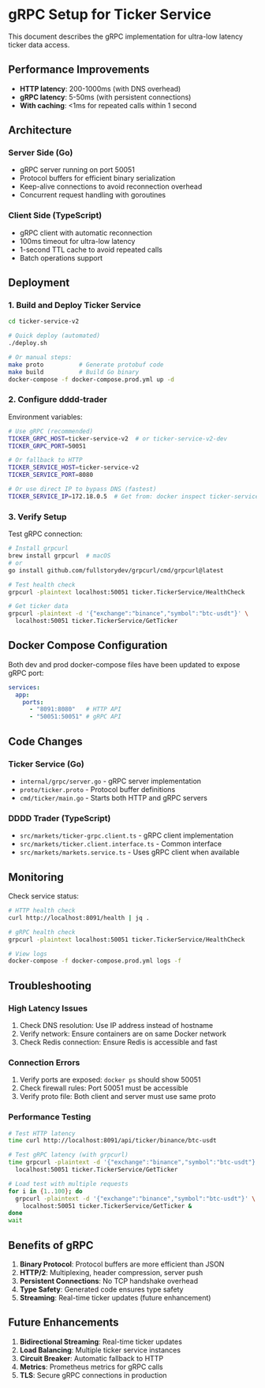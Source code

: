 # gRPC Setup for Ticker Service

This document describes the gRPC implementation for ultra-low latency ticker data access.

## Performance Improvements

- **HTTP latency**: 200-1000ms (with DNS overhead)
- **gRPC latency**: 5-50ms (with persistent connections)
- **With caching**: <1ms for repeated calls within 1 second

## Architecture

### Server Side (Go)
- gRPC server running on port 50051
- Protocol buffers for efficient binary serialization
- Keep-alive connections to avoid reconnection overhead
- Concurrent request handling with goroutines

### Client Side (TypeScript)
- gRPC client with automatic reconnection
- 100ms timeout for ultra-low latency
- 1-second TTL cache to avoid repeated calls
- Batch operations support

## Deployment

### 1. Build and Deploy Ticker Service

```bash
cd ticker-service-v2

# Quick deploy (automated)
./deploy.sh

# Or manual steps:
make proto          # Generate protobuf code
make build          # Build Go binary
docker-compose -f docker-compose.prod.yml up -d
```

### 2. Configure dddd-trader

Environment variables:
```bash
# Use gRPC (recommended)
TICKER_GRPC_HOST=ticker-service-v2  # or ticker-service-v2-dev
TICKER_GRPC_PORT=50051

# Or fallback to HTTP
TICKER_SERVICE_HOST=ticker-service-v2
TICKER_SERVICE_PORT=8080

# Or use direct IP to bypass DNS (fastest)
TICKER_SERVICE_IP=172.18.0.5  # Get from: docker inspect ticker-service-v2
```

### 3. Verify Setup

Test gRPC connection:
```bash
# Install grpcurl
brew install grpcurl  # macOS
# or
go install github.com/fullstorydev/grpcurl/cmd/grpcurl@latest

# Test health check
grpcurl -plaintext localhost:50051 ticker.TickerService/HealthCheck

# Get ticker data
grpcurl -plaintext -d '{"exchange":"binance","symbol":"btc-usdt"}' \
  localhost:50051 ticker.TickerService/GetTicker
```

## Docker Compose Configuration

Both dev and prod docker-compose files have been updated to expose gRPC port:

```yaml
services:
  app:
    ports:
      - "8091:8080"   # HTTP API
      - "50051:50051" # gRPC API
```

## Code Changes

### Ticker Service (Go)
- `internal/grpc/server.go` - gRPC server implementation
- `proto/ticker.proto` - Protocol buffer definitions
- `cmd/ticker/main.go` - Starts both HTTP and gRPC servers

### DDDD Trader (TypeScript)
- `src/markets/ticker-grpc.client.ts` - gRPC client implementation
- `src/markets/ticker.client.interface.ts` - Common interface
- `src/markets/markets.service.ts` - Uses gRPC client when available

## Monitoring

Check service status:
```bash
# HTTP health check
curl http://localhost:8091/health | jq .

# gRPC health check
grpcurl -plaintext localhost:50051 ticker.TickerService/HealthCheck

# View logs
docker-compose -f docker-compose.prod.yml logs -f
```

## Troubleshooting

### High Latency Issues
1. Check DNS resolution: Use IP address instead of hostname
2. Verify network: Ensure containers are on same Docker network
3. Check Redis connection: Ensure Redis is accessible and fast

### Connection Errors
1. Verify ports are exposed: `docker ps` should show 50051
2. Check firewall rules: Port 50051 must be accessible
3. Verify proto file: Both client and server must use same proto

### Performance Testing
```bash
# Test HTTP latency
time curl http://localhost:8091/api/ticker/binance/btc-usdt

# Test gRPC latency (with grpcurl)
time grpcurl -plaintext -d '{"exchange":"binance","symbol":"btc-usdt"}' \
  localhost:50051 ticker.TickerService/GetTicker

# Load test with multiple requests
for i in {1..100}; do
  grpcurl -plaintext -d '{"exchange":"binance","symbol":"btc-usdt"}' \
    localhost:50051 ticker.TickerService/GetTicker &
done
wait
```

## Benefits of gRPC

1. **Binary Protocol**: Protocol buffers are more efficient than JSON
2. **HTTP/2**: Multiplexing, header compression, server push
3. **Persistent Connections**: No TCP handshake overhead
4. **Type Safety**: Generated code ensures type safety
5. **Streaming**: Real-time ticker updates (future enhancement)

## Future Enhancements

1. **Bidirectional Streaming**: Real-time ticker updates
2. **Load Balancing**: Multiple ticker service instances
3. **Circuit Breaker**: Automatic fallback to HTTP
4. **Metrics**: Prometheus metrics for gRPC calls
5. **TLS**: Secure gRPC connections in production